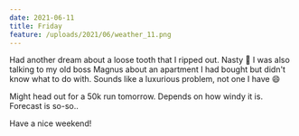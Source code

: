 ```yaml
---
date: 2021-06-11
title: Friday
feature: /uploads/2021/06/weather_11.png
---
```


Had another dream about a loose tooth that I ripped out. Nasty 🙊 I was also talking to my old boss Magnus about an apartment I had bought but didn't know what to do with. Sounds like a luxurious problem, not one I have 😄

Might head out for a 50k run tomorrow. Depends on how windy it is. Forecast is so-so..

Have a nice weekend!